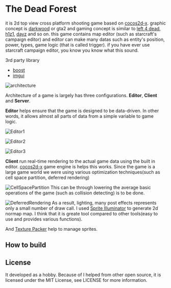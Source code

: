 The Dead Forest
=====

it is 2d top view cross platform shooting game based on [cocos2d-x](http://cocos2d-x.org).
graphic concept is [darkwood](http://store.steampowered.com/app/274520/) or gta2 and gaming concept is similar to [left 4 dead](http://store.steampowered.com/agecheck/app/550/), [h1z1](http://store.steampowered.com/app/295110/), [dayz](http://store.steampowered.com/agecheck/app/221100/) and so on. this game contains map editor (such as starcraft's campaign editor) and editor can make many datas such as entity's position, power, types, game logic (that is called trigger). if you have ever use starcraft campaign editor, you know you know what this sound.

3rd party library
- [boost](http://boost.org)
- [imgui](https://github.com/ocornut/imgui)

![architecture](http://i.imgur.com/1ZDGMvw.png)

Architecture of a game is largely has three configurations. **Editor**, **Client** and **Server**.

**Editor** helps ensure that the game is designed to be data-driven. In other words, it allows almost all parts of data from a simple variable to game logic.

![Editor1](http://i.imgur.com/T0qvX9g.png)

![Editor2](http://i.imgur.com/oLbEKhg.png)

![Editor3](http://i.imgur.com/8SU7Xjb.png)

**Client** run real-time rendering to the actual game data using the built in editor. [cocos2d-x](http://cocos2d-x.org) game engine is helps this works. Since the game is a large game world we were using various optimization techniques(such as cell space partition, deferred rendering)

![CellSpacePartition](http://i.imgur.com/tCV8nCm.jpg)
This can be through lowering the average basic operations of the game (such as collision detecting) is to be done.

![DeferredRendering](http://i.imgur.com/UNrrzW1.png)
As a result, lighting, many post effects represents only a small number of draw call.
I used [Sprite Illuminator](https://www.codeandweb.com/spriteilluminator) to generate 2d normap map. I think that it is greate tool compared to other tools(easy to use and provides various functions).

And [Texture Packer](https://www.codeandweb.com/texturepacker) help to manage sprites. 

How to build
-------


License
-------
It developed as a hobby. Because of I helped from other open source, it is licensed under the MIT License, see LICENSE for more information.

